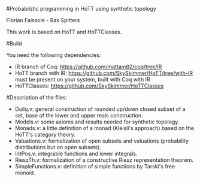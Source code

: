#Probabilstic programming in HoTT using synthetic topology

Florian Faissole - Bas Spitters 

This work is based on HoTT and HoTTClasses. 

#Build 

You need the following dependencies: 
- IR branch of Coq: https://github.com/mattam82/coq/tree/IR
- HoTT branch with IR: https://github.com/SkySkimmer/HoTT/tree/with-IR must be present on your system, built with Coq with IR
- HoTTClasses: https://github.com/SkySkimmer/HoTTClasses

#Description of the files: 

- Duilq.v: general construction of rounded up/down closed subset of a set, base of the lower and upper reals construction. 
- Models.v: some axioms and results needed for synthetic topology.
- Monads.v: a little definition of a monad (Kleisli's approach) based on the HoTT's category theory.
- Valuations.v: formalization of open subsets and valuations (probability distributions but on open subsets). 
- IntPos.v: integrable functions and lower integrals. 
- RieszTh.v: formalization of a constructive Riesz representation theorem.
- SimpleFunctions.v: definition of simple functions by Tarski's free monoid.





